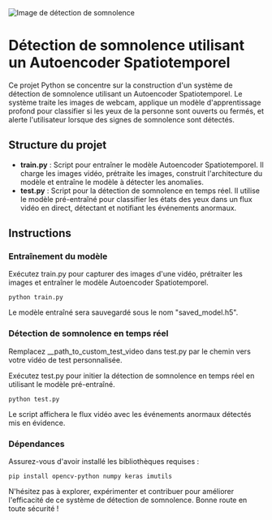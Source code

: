 <!DOCTYPE html>
<html lang="fr">
<head>
    <meta charset="UTF-8">
    <meta name="viewport" content="width=device-width, initial-scale=1.0">
    <title>Détection de somnolence utilisant un Autoencoder Spatiotemporel</title>
</head>
<body>

<img src="https://github.com/user-attachments/assets/c2239ac8-9c0b-434f-a47f-dfc473fbf5e1" alt="Image de détection de somnolence">

<h1>Détection de somnolence utilisant un Autoencoder Spatiotemporel</h1>

<p>Ce projet Python se concentre sur la construction d'un système de détection de somnolence utilisant un Autoencoder Spatiotemporel. Le système traite les images de webcam, applique un modèle d'apprentissage profond pour classifier si les yeux de la personne sont ouverts ou fermés, et alerte l'utilisateur lorsque des signes de somnolence sont détectés.</p>

<h2>Structure du projet</h2>
<ul>
    <li><strong>train.py</strong> : Script pour entraîner le modèle Autoencoder Spatiotemporel. Il charge les images vidéo, prétraite les images, construit l'architecture du modèle et entraîne le modèle à détecter les anomalies.</li>
    <li><strong>test.py</strong> : Script pour la détection de somnolence en temps réel. Il utilise le modèle pré-entraîné pour classifier les états des yeux dans un flux vidéo en direct, détectant et notifiant les événements anormaux.</li>
</ul>

<h2>Instructions</h2>

<h3>Entraînement du modèle</h3>
<p>Exécutez train.py pour capturer des images d'une vidéo, prétraiter les images et entraîner le modèle Autoencoder Spatiotemporel.</p>
<pre><code>python train.py</code></pre>
<p>Le modèle entraîné sera sauvegardé sous le nom "saved_model.h5".</p>

<h3>Détection de somnolence en temps réel</h3>
<p>Remplacez __path_to_custom_test_video dans test.py par le chemin vers votre vidéo de test personnalisée.</p>
<p>Exécutez test.py pour initier la détection de somnolence en temps réel en utilisant le modèle pré-entraîné.</p>
<pre><code>python test.py</code></pre>
<p>Le script affichera le flux vidéo avec les événements anormaux détectés mis en évidence.</p>

<h3>Dépendances</h3>
<p>Assurez-vous d'avoir installé les bibliothèques requises :</p>
<pre><code>pip install opencv-python numpy keras imutils</code></pre>

<p>N'hésitez pas à explorer, expérimenter et contribuer pour améliorer l'efficacité de ce système de détection de somnolence. Bonne route en toute sécurité !</p>

</body>
</html>
